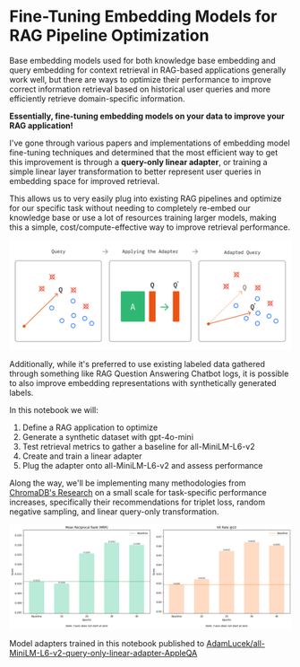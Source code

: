 # Fine-Tuning Embedding Models for RAG Pipeline Optimization

Base embedding models used for both knowledge base embedding and query embedding for context retrieval in RAG-based applications generally work well, but there are ways to optimize their performance to improve correct information retrieval based on historical user queries and more efficiently retrieve domain-specific information.

**Essentially, fine-tuning embedding models on your data to improve your RAG application!**

I've gone through various papers and implementations of embedding model fine-tuning techniques and determined that the most efficient way to get this improvement is through a **query-only linear adapter**, or training a simple linear layer transformation to better represent user queries in embedding space for improved retrieval.

This allows us to very easily plug into existing RAG pipelines and optimize for our specific task without needing to completely re-embed our knowledge base or use a lot of resources training larger models, making this a simple, cost/compute-effective way to improve retrieval performance.

<img src="./media/adapters_explainer.png" width=800>

Additionally, while it's preferred to use existing labeled data gathered through something like RAG Question Answering Chatbot logs, it is possible to also improve embedding representations with synthetically generated labels.

In this notebook we will:
1. Define a RAG application to optimize
2. Generate a synthetic dataset with gpt-4o-mini
3. Test retrieval metrics to gather a baseline for all-MiniLM-L6-v2
4. Create and train a linear adapter
5. Plug the adapter onto all-MiniLM-L6-v2 and assess performance

Along the way, we'll be implementing many methodologies from [ChromaDB's Research](https://research.trychroma.com/embedding-adapters) on a small scale for task-specific performance increases, specifically their recommendations for triplet loss, random negative sampling, and linear query-only transformation.

<img src="./media/validation_chart.png" width=1200>

Model adapters trained in this notebook published to [AdamLucek/all-MiniLM-L6-v2-query-only-linear-adapter-AppleQA](https://huggingface.co/AdamLucek/all-MiniLM-L6-v2-query-only-linear-adapter-AppleQA)
